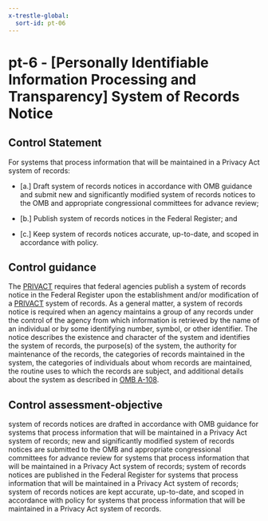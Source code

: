 ```yaml
---
x-trestle-global:
  sort-id: pt-06
---
```


# pt-6 - \[Personally Identifiable Information Processing and Transparency\] System of Records Notice

## Control Statement

For systems that process information that will be maintained in a Privacy Act system of records:

- \[a.\] Draft system of records notices in accordance with OMB guidance and submit new and significantly modified system of records notices to the OMB and appropriate congressional committees for advance review;

- \[b.\] Publish system of records notices in the Federal Register; and

- \[c.\] Keep system of records notices accurate, up-to-date, and scoped in accordance with policy.

## Control guidance

The [PRIVACT](#18e71fec-c6fd-475a-925a-5d8495cf8455) requires that federal agencies publish a system of records notice in the Federal Register upon the establishment and/or modification of a [PRIVACT](#18e71fec-c6fd-475a-925a-5d8495cf8455) system of records. As a general matter, a system of records notice is required when an agency maintains a group of any records under the control of the agency from which information is retrieved by the name of an individual or by some identifying number, symbol, or other identifier. The notice describes the existence and character of the system and identifies the system of records, the purpose(s) of the system, the authority for maintenance of the records, the categories of records maintained in the system, the categories of individuals about whom records are maintained, the routine uses to which the records are subject, and additional details about the system as described in [OMB A-108](#3671ff20-c17c-44d6-8a88-7de203fa74aa).

## Control assessment-objective

system of records notices are drafted in accordance with OMB guidance for systems that process information that will be maintained in a Privacy Act system of records;
new and significantly modified system of records notices are submitted to the OMB and appropriate congressional committees for advance review for systems that process information that will be maintained in a Privacy Act system of records;
system of records notices are published in the Federal Register for systems that process information that will be maintained in a Privacy Act system of records;
system of records notices are kept accurate, up-to-date, and scoped in accordance with policy for systems that process information that will be maintained in a Privacy Act system of records.
